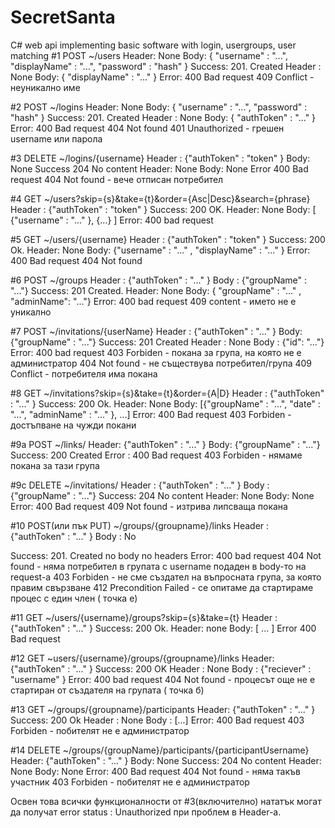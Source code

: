 # SecretSanta
C# web api implementing basic software with login, usergroups, user matching 
#1
POST ~/users
Header: None
Body:
{ "username" : "...",
  "displayName" : "...",
  "password" : "hash" }
Success:
201. Created
	Header : None
	Body: { "displayName" : "..." }
Error:
400 Bad request
409 Conflict - неуникално име 

#2
POST ~/logins
Header: None
Body: 
{ "username" : "...",
  "password" : "hash" }
Success:
201. Created
	Header : None
	Body: { "authToken" : "..." }
Error:
400 Bad request
404 Not found
401 Unauthorized - грешен username или парола

#3
DELETE ~/logins/{username}
Header : {"authToken" : "token" }
Body: None
Success
204 No content
	Header: None
	Body: None
Error
400 Bad request
404 Not found - вече отписан потребител

#4
GET ~/users?skip={s}&take={t}&order={Asc|Desc}&search={phrase}
Header : {"authToken" : "token" }
Success:
200 OK.
	Header: None
	Body: [ {"username" : "..." }, {...} ] 
Error:
400 bad request

#5
GET ~/users/{username}
Header : {"authToken" : "token" } 
Success:
200 Ok.
	Header: None
	Body: {"username" : "..." , "displayName" : "..." } 
Error:
400 Bad request
404 Not found

#6
POST ~/groups 
Header : {"authToken" : "..." } 
Body : {"groupName" : "..."}
Success:
201 Created.
Header: None
Body: { "groupName" : "..." , "adminName": "..."}
Error:
400 bad request
409 content - името не е уникално

#7
POST ~/invitations/{userName}
Header : {"authToken" : "..." }
Body: 
{"groupName" : "..."}
Success:
201 Created
	Header : None
	Body : {"id": "..."}
Error:
400 bad request
403 Forbiden  - покана за група, на която не е администратор
404 Not found - не съществува потребител/група
409 Conflict - потребителя има покана

#8
GET ~/invitations?skip={s}&take={t}&order={A|D} 
Header : {"authToken" : "..." }
Success:
200 Ok.
Header: None
Body: [{"groupName" : "...", "date" : "...", "adminName" : "..." }, ...]
Error:
400 Bad request
403 Forbiden - достъпване на чужди покани

#9a
POST ~/links/
Header: {"authToken" : "..." }
Body: {"groupName" : "..."}
Success: 
200 Created
Error :
400 Bad request
403 Forbiden - нямаме покана за тази група

#9c
DELETE ~/invitations/
Header : {"authToken" : "..." }
Body : {"groupName" : "..."}
Success: 
204 No content
	Header: None
	Body: None
Error:
400 Bad request
409 Not found - изтрива липсваща покана

#10
POST(или пък PUT) ~/groups/{groupname}/links
Header : {"authToken" : "..." }
Body : No

Success: 
 201. Created no body no headers
Error: 
 400 bad request 
 404 Not found - няма потребител в групата с username подаден в body-то на request-a
 403 Forbiden - не сме създател на въпросната група, за която правим свързване
 412 Precondition Failed - се опитаме да стартираме процес с един член ( точка е)

#11
GET ~/users/{username}/groups?skip={s}&take={t}
Header : {"authToken" : "..." }
Success:
200 Ok.
	Header: none
	Body: [ ... ]
Error
 400 Bad request
 
#12
GET ~users/{username}/groups/{groupname}/links
Header: {"authToken" : "..." }
Success: 
 200 OK
	Header : None 
	Body : {"reciever" : "username" } 
 Error:
 400 bad request
 404 Not found - процесът още не е стартиран от създателя на групата ( точка б)

#13
GET ~/groups/{groupname}/participants
Header: {"authToken" : "..." }
Success:
200 Ok
	Header : None 
	Body : [...]
Error:
400 Bad request
403 Forbiden - побителят не е администратор

#14
DELETE ~/groups/{groupName}/participants/{participantUsername}
Header: {"authToken" : "..." }
Body: None
Success:
204 No content
	Header: None
	Body: None
Error:
400 Bad request
404 Not found - няма такъв участник
403 Forbiden - побителят не е администратор


Oсвен това всички функционалности от #3(включително) нататък могат да получат 
error status : Unauthorized при проблем в Header-а.
